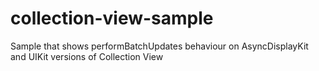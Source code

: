 # collection-view-sample
Sample that shows performBatchUpdates behaviour on AsyncDisplayKit and UIKit versions of Collection View
